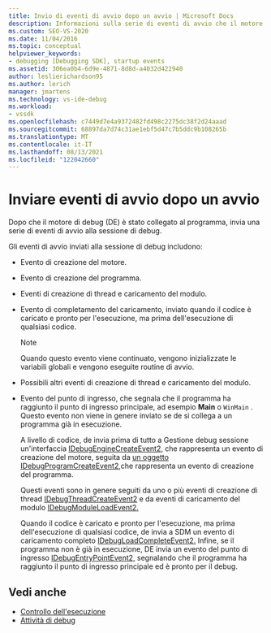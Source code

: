 ```yaml
---
title: Invio di eventi di avvio dopo un avvio | Microsoft Docs
description: Informazioni sulla serie di eventi di avvio che il motore di debug invia alla sessione di debug dopo che il motore di debug è collegato a un programma.
ms.custom: SEO-VS-2020
ms.date: 11/04/2016
ms.topic: conceptual
helpviewer_keywords:
- debugging [Debugging SDK], startup events
ms.assetid: 306ea0b4-6d9e-4871-8d8d-a4032d422940
author: leslierichardson95
ms.author: lerich
manager: jmartens
ms.technology: vs-ide-debug
ms.workload:
- vssdk
ms.openlocfilehash: c7449d7e4a9372482fd498c2275dc38f2d24aaad
ms.sourcegitcommit: 68897da7d74c31ae1ebf5d47c7b5ddc9b108265b
ms.translationtype: MT
ms.contentlocale: it-IT
ms.lasthandoff: 08/13/2021
ms.locfileid: "122042660"
---
```

# <a name="send-startup-events-after-a-launch"></a>Inviare eventi di avvio dopo un avvio
Dopo che il motore di debug (DE) è stato collegato al programma, invia una serie di eventi di avvio alla sessione di debug.

 Gli eventi di avvio inviati alla sessione di debug includono:

- Evento di creazione del motore.

- Evento di creazione del programma.

- Eventi di creazione di thread e caricamento del modulo.

- Evento di completamento del caricamento, inviato quando il codice è caricato e pronto per l'esecuzione, ma prima dell'esecuzione di qualsiasi codice.

  > [!NOTE]
  > Quando questo evento viene continuato, vengono inizializzate le variabili globali e vengono eseguite routine di avvio.

- Possibili altri eventi di creazione di thread e caricamento del modulo.

- Evento del punto di ingresso, che segnala che il programma ha raggiunto il punto di ingresso principale, ad esempio **Main** o `WinMain` . Questo evento non viene in genere inviato se de si collega a un programma già in esecuzione.

  A livello di codice, de invia prima di tutto a Gestione debug sessione un'interfaccia [IDebugEngineCreateEvent2,](../../extensibility/debugger/reference/idebugenginecreateevent2.md) che rappresenta un evento di creazione del motore, seguita da [un oggetto IDebugProgramCreateEvent2,](../../extensibility/debugger/reference/idebugprogramcreateevent2.md)che rappresenta un evento di creazione del programma.

  Questi eventi sono in genere seguiti da uno o più eventi di creazione di thread [IDebugThreadCreateEvent2](../../extensibility/debugger/reference/idebugthreadcreateevent2.md) e da eventi di caricamento del modulo [IDebugModuleLoadEvent2.](../../extensibility/debugger/reference/idebugmoduleloadevent2.md)

  Quando il codice è caricato e pronto per l'esecuzione, ma prima dell'esecuzione di qualsiasi codice, de invia a SDM un evento di caricamento completo [IDebugLoadCompleteEvent2.](../../extensibility/debugger/reference/idebugloadcompleteevent2.md) Infine, se il programma non è già in esecuzione, DE invia un evento del punto di ingresso [IDebugEntryPointEvent2,](../../extensibility/debugger/reference/idebugentrypointevent2.md) segnalando che il programma ha raggiunto il punto di ingresso principale ed è pronto per il debug.

## <a name="see-also"></a>Vedi anche
- [Controllo dell'esecuzione](../../extensibility/debugger/control-of-execution.md)
- [Attività di debug](../../extensibility/debugger/debugging-tasks.md)
